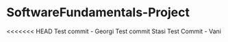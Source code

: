 # SoftwareFundamentals-Project
<<<<<<< HEAD
Test commit - Georgi
Test commit Stasi
Test Commit - Vani
